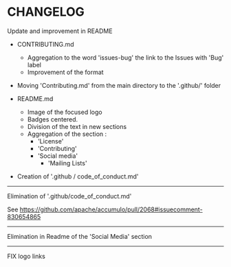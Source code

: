 # CHANGELOG

Update and improvement in README

- CONTRIBUTING.md
    - Aggregation to the word 'issues-bug' the link to the Issues with 'Bug' label
    - Improvement of the format

- Moving 'Contributing.md' from the main directory to the '.github/' folder

- README.md
    - Image of the focused logo
    - Badges centered.
    - Division of the text in new sections
    - Aggregation of the section :
        - 'License'
        - 'Contributing'
        - 'Social media'
          - 'Mailing Lists'

- Creation of '.github / code_of_conduct.md'

---

Elimination of '.github/code_of_conduct.md'

See https://github.com/apache/accumulo/pull/2068#issuecomment-830654865

---

Elimination in Readme of the 'Social Media' section

--- 

FIX logo links
